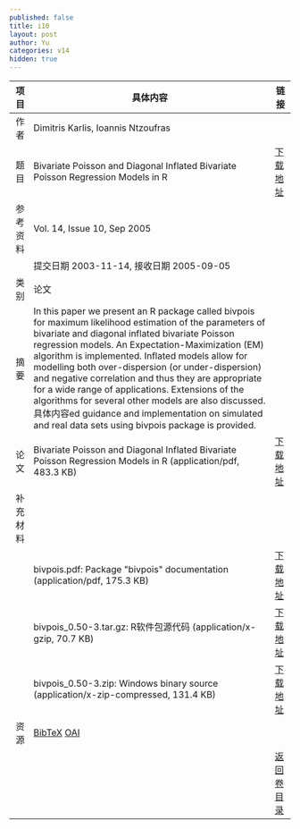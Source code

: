 ```yaml
---
published: false
title: i10
layout: post
author: Yu
categories: v14
hidden: true
---
```


| 项目 | 具体内容 | 链接 |
|---:|---|---|
| 作者 | Dimitris Karlis, Ioannis Ntzoufras| |
| 题目 |Bivariate Poisson and Diagonal Inflated Bivariate Poisson Regression Models in R | [下载地址](http://www.jstatsoft.org/v14/i10/paper) |
| 参考资料 |Vol. 14, Issue 10, Sep 2005 | |
| | 提交日期 2003-11-14, 接收日期 2005-09-05| | 
| 类别 | 论文| |
| 摘要 | In this paper we present an R package called bivpois for maximum likelihood estimation of the parameters of bivariate and diagonal inflated bivariate Poisson regression models. An Expectation-Maximization (EM) algorithm is implemented. Inflated models allow for modelling both over-dispersion (or under-dispersion) and negative correlation and thus they are appropriate for a wide range of applications. Extensions of the algorithms for several other models are also discussed. 具体内容ed guidance and implementation on simulated and real data sets using bivpois package is provided.| |
| 论文 | Bivariate Poisson and Diagonal Inflated Bivariate Poisson Regression Models in R  (application/pdf, 483.3 KB)| [下载地址](http://www.jstatsoft.org/v14/i10/paper) |
| 补充材料 | | |
| |bivpois.pdf: Package "bivpois" documentation  (application/pdf, 175.3 KB)|  [下载地址](http://www.jstatsoft.org/v14/i10/supp/1) |
| |bivpois_0.50-3.tar.gz: R软件包源代码  (application/x-gzip, 70.7 KB)|  [下载地址](http://www.jstatsoft.org/v14/i10/supp/2) |
| |bivpois_0.50-3.zip: Windows binary source  (application/x-zip-compressed, 131.4 KB)|  [下载地址](http://www.jstatsoft.org/v14/i10/supp/3) |
| 资源 | [BibTeX](http://www.jstatsoft.org/v14/i10/bibtex) [OAI](http://www.jstatsoft.org/oai?verb=GetRecord&identifier=oai.jstatsoft/v14/i10&prefix=oai_dc)| |
| |  | [返回卷目录]({{site.baseurl}}/volume/v14.html) |